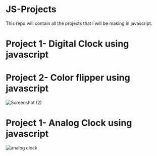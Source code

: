 
# JS-Projects
This repo will contain all the projects that i will be making in javascript.

# Project 1- Digital Clock using javascript

# Project 2- Color flipper using javascript
![Screenshot (2)](https://user-images.githubusercontent.com/68181276/125200930-a5cd6e00-e28a-11eb-89bc-9c532d7bb8f3.png)


# Project 1- Analog Clock using javascript
![analog clock](https://user-images.githubusercontent.com/68181276/125200788-f7292d80-e289-11eb-95ae-3bd41f59937c.png)
